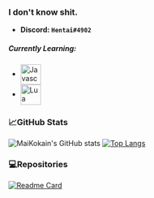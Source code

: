 ### I don't know shit.
  - **Discord: `Hentai#4902`**

##### Currently Learning:
  - <img align="center" alt="Javascript" width="40px" src="https://i.imgur.com/3u1wzwE.png" />
  - <img align="center" alt="Lua" width="40px" src="https://weeb.go-get-a.life/9FpaBp.png">

### 📈GitHub Stats
![MaiKokain's GitHub stats](https://github-readme-stats.vercel.app/api?username=MaiKokain&show_icons=true&bg_color=30,e96443,904e95&hide=stars,contribs&icon_color=0f0f0f&title_color=0f0f0f)
[![Top Langs](https://github-readme-stats.vercel.app/api/top-langs/?username=MaiKokain&layout=default&bg_color=30,e96443,904e95&hide=stars&icon_color=0f0f0f&title_color=0f0f0f&langs_count=10)](https://github.com/anuraghazra/github-readme-stats)
### 💻Repositories
[![Readme Card](https://github-readme-stats.vercel.app/api/pin/?username=MaiKokain&repo=RobloxScripts&bg_color=30,e96443,904e95&title_color=0f0f0f&text_color=0f0f0f)](https://github.com/MaiKokain/RobloxScripts)
